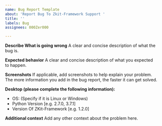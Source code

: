 ```yaml
---
name: Bug Report Template
about: 'Report Bug To Zkit-Framework Support '
title: ''
labels: Bug
assignees: 000Zer000

---
```


**Describe What is going wrong**
A clear and concise description of what the bug is.

**Expected behavior**
A clear and concise description of what you expected to happen.

**Screenshots**
If applicable, add screenshots to help explain your problem. The more information you add in the bug report, the faster it can get solved.

**Desktop (please complete the following information):**
 - OS: (Specify if it is Linux or Windows)
 - Python Version [e.g. 2.7.0, 3.7.1]
 - Version Of ZKit-Framework [e.g. 1.2.0]


**Additional context**
Add any other context about the problem here.
